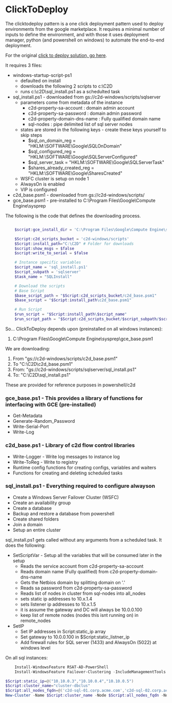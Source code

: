 # ClickToDeploy

The clicktodeploy pattern is a one click deployment pattern used to deploy environments from the google marketplace.  It requires a minimal number of inputs to define the environment, and with those it uses deployment manager, python (and powershell on windows) to automate the end-to-end deployment.

For the original [click to deploy solution, go here](https://pantheon.corp.google.com/marketplace/details/click-to-deploy-images/mssql?q=alwayson&id=eab6f05c-0287-421f-aa91-f8dd36f27b74). 

It requires 3 files:
  * windows-startup-script-ps1 
    * defaulted on install 
    * downloads the following 2 scripts to c:\C2D
    * runs c:\c2D\sql_install.ps1 as a schedulted task
  * sql_install.ps1 - downloaded from gs://c2d-windows/scripts/sqlserver
    * parameters come from metadata of the instance
      * c2d-property-sa-account       : domain admin account
      * c2d-property-sa-password      : domain admin password
      * c2d-property-domain-dns-name  : Fully qualified domain name
      * sql-nodes                     : pipe delimited list of sql server nodes
    * states are stored in the following keys - create these keys yourself to skip steps
      * $sql_on_domain_reg = "HKLM:\SOFTWARE\Google\SQLOnDomain" 
      * $sql_configured_reg = "HKLM:\SOFTWARE\Google\SQLServerConfigured"
      * $sql_server_task = "HKLM:\SOFTWARE\Google\SQLServerTask"
      * $shares_already_created_reg = "HKLM:\SOFTWARE\Google\SharesCreated"
    * WSFC cluster is setup on node 1
    * AlwaysOn is enabled
    * VIP is configured
  * c2d_base.psm1 - downloaded from gs://c2d-windows/scripts/
  * gce_base.psm1 - pre-installed to C:\Program Files\Google\Compute Engine\sysprep

  The following is the code that defines the downloading process.

``` Powershell

    $script:gce_install_dir = 'C:\Program Files\Google\Compute Engine\sysprep'

    $Script:c2d_scripts_bucket = 'c2d-windows/scripts'
    $Script:install_path="C:\C2D" # Folder for downloads
    $script:show_msgs = $false
    $script:write_to_serial = $false

    # Instance specific variables
    $script_name = 'sql_install.ps1'
    $script_subpath = 'sqlserver'
    $task_name = "SQLInstall"

    # Download the scripts
    # Base Script
    $base_script_path = "$Script:c2d_scripts_bucket/c2d_base.psm1"
    $base_script = "$Script:install_path\c2d_base.psm1"

    # Run Script
    $run_script = "$Script:install_path\$script_name"
    $run_script_path = "$Script:c2d_scripts_bucket/$script_subpath/$script_name"
```

So...
ClickToDeploy depends upon (preinstalled on all windows instances):
1. C:\Program Files\Google\Compute Engine\sysprep\gce_base.psm1

We are downloading:
1. From "gs://c2d-windows/scripts/c2d_base.psm1"
2. To "C:\C2D\c2d_base.psm1"
3. From: "gs://c2d-windows/scripts/sqlserver/sql_install.ps1"
4. To: "C:\C2D\sql_install.ps1"

These are provided for reference purposes in powershell/c2d

### gce_base.ps1 - This provides a library of functions for interfacing with GCE (pre-installed)
   * Get-Metadata
   * Generate-Random_Password
   * Write-Serial-Port
   * Write-Log

### c2d_base.ps1 - Library of c2d flow control libraries
  * Write-Logger - Write log messages to instance log
  * Write-ToReg - Write to registry
  * Runtime config functions for creating configs, variables and waiters
  * Functions for creating and deleting scheduled tasks

### sql_install.ps1 - Everything required to configure alwayson
  * Create a Windows Server Failover Cluster (WSFC)
  * Create an availability group
  * Create a database
  * Backup and restore a database from powershell
  * Create shared folders
  * Join a domain
  * Setup an entire cluster

sql_install.ps1 gets called without any arguments from a scheduled task. It does the following:
  * SetScriptVar - Setup all the variables that will be consumed later in the setup
    * Reads the service account from c2d-property-sa-account
    * Reads domain name (Fully qualified) from c2d-property-domain-dns-name
    * Gets the Netbios domain by splitting domain on '.'
    * Reads sa password from c2d-property-sa-password
    * Reads list of nodes in cluster from sql-nodes into all_nodes
    * sets static ip addresses to 10.x.1.4
    * sets listener ip addresses to 10.x.1.5
    * it is assume the gateway and DC will always be 10.0.0.100
    * keep list of remote nodes (nodes this isnt running on) in remote_nodes
  * SetIP 
    * Set IP addresses in Script:static_ip array
    * Set gateway to 10.0.0.100 in $Script:static_listner_ip
    * Add firewall rules for SQL server (1433) and AlwaysOn (5022) at windows level

On all sql instances:
``` Powershell
    Install-WindowsFeature RSAT-AD-PowerShell
    Install-WindowsFeature Failover-Clustering -IncludeManagementTools
```

``` Powershell
$Script:static_ip=@("10.10.0.3","10.10.0.4","10.10.0.5")
$Script:cluster_name="cluster-dbclus"
$Script:all_nodes_fqdn=@('c2d-sql-01.corp.acme.com','c2d-sql-02.corp.acme.com','c2d-sql-03.corp.acme.com')
New-Cluster -Name $Script:cluster_name -Node $Script:all_nodes_fqdn -NoStorage -StaticAddress $Script:static_ip

```